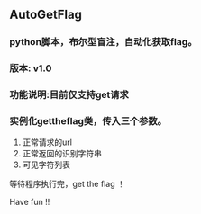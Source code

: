 ## AutoGetFlag
### python脚本，布尔型盲注，自动化获取flag。

### 版本: v1.0

### 功能说明:目前仅支持get请求

### 实例化gettheflag类，传入三个参数。
1. 正常请求的url
2. 正常返回的识别字符串
3. 可见字符列表

等待程序执行完，get the flag ！

Have fun !!
